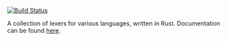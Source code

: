 [![Build Status](https://travis-ci.org/jmacdonald/luthor.svg?branch=master)](https://travis-ci.org/jmacdonald/luthor)

A collection of lexers for various languages, written in Rust. Documentation can be found [here](http://jordanmacdonald.ca/rust/luthor).
